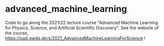 # advanced_machine_learning
Code to go along the 2021/22 lecture course "Advanced Machine Learning for Physics, Science, and Artificial Scientific Discovery". See the website of the course, https://pad.gwdg.de/s/2021_AdvancedMachineLearningForScience !
